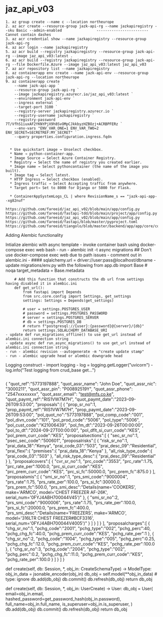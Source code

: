 # jaz_api_v03
```
1. az group create --name c --location northeurope
2. az acr create --resource-group jazk-api-rg --name jazkapiregistry --sku Basic --admin-enabled                ------------------------Cannot contain dashes
3. az acr credential show --name jazkapiregistry --resource-group jazk-api-rg
4. az acr login --name jazkapiregistry
5. az acr build --registry jazkapiregistry --resource-group jazk-api-rg --image jaz_api_v03:latest .
6. az acr build --registry jazkapiregistry --resource-group jazk-api-rg --file Dockerfile.Azure --image jaz_api_v03:latest jaz_api_v03
7. az acr repository list --name jazkapiregistry
8. az containerapp env create --name jazk-api-env --resource-group jazk-api-rg --location northeurope
9. az containerapp create `
    --name jazk-api-app `
    --resource-group jazk-api-rg `
    --image jazkapiregistry.azurecr.io/jaz_api_v03:latest `
    --environment jazk-api-env `
    --ingress external `
    --target-port 3100 `
    --registry-server jazkapiregistry.azurecr.io `
    --registry-username jazkapiregistry `
    --registry-password 7T/VfhS1iuxAF2YKNYPjX9h8SvOMpCJkkbyzHZBOzj+ACRBPFERz `
    --env-vars "ENV_VAR_ONE=1 ENV_VAR_TWO=2 ENV_SECRET=SECRETREF:MY_SECRET" `
    --query properties.configuration.ingress.fqdn


  * Use quickstart image → Unselect checkbox.
  * Name → python-container-app.
  * Image Source → Select Azure Container Registry.
  * Registry → Select the name of registry you created earlier.
  * Image name → Select pythoncontainer (the name of the image you built).
  * Image tag → Select latest.
  * HTTP Ingress → Select checkbox (enabled).
  * Ingress traffic → Select Accepting traffic from anywhere.
  * Target port→ Set to 8000 for Django or 5000 for Flask.

  * ContainerAppSystemLogs_CL | where RevisionName_s == "jazk-api-app--xg82nuf"

https://github.com/fareeid/jaz_api_v02/blob/main/app/config.py
https://github.com/fareeid/fastapi-tdd/blob/main/project/app/config.py
https://github.com/fareeid/jaz_api_v02/blob/main/app/config.py
https://github.com/fareeid/fastapi/blob/master/pyproject.toml
https://github.com/fareeid/tiangolo/blob/master/backend/app/app/core/config.py

```
Adding Alembic functionality

Intialize alembic with async template
    - invoke container bash using docker-compose exec web bash
    - run - alembic init -t async migrations   ## Don't use docker-compose exec web  due to path issues
    - comment out in alembic.ini - #### sqlalchemy.url  = driver://user:pass@localhost/dbname
    - update migrations/env.py with the following
        from app.db import Base # noqa
        target_metadata = Base.metadata

        # Add this function that constructs the db url from settings having disabled it in alembic.ini
        def get_url():
            from fastapi import Depends
            from src.core.config import Settings, get_settings
            settings: Settings = Depends(get_settings)

            # user = settings.POSTGRES_USER
            # password = settings.POSTGRES_PASSWORD
            # server = settings.POSTGRES_SERVER
            # db = settings.POSTGRES_DB
            # return f"postgresql://{user}:{password}@{server}/{db}"
            return settings.SQLALCHEMY_DATABASE_URI
    - update def run_migrations_offline() to use get_url instead of alembic.ini connection string
    - update async def run_async_migrations() to use get_url instead of alembic.ini connection string
    - run - alembic revision --autogenerate -m "create update stamp"
    - run - alembic upgrade head or alembic downgrade head

Logging construct
    - import logging
    - log = logging.getLogger("uvicorn")
    - log.info("Test logging from crud_base get...")

```

```
{
   "quot_ref":"5773197888",
   "quot_assr_name": "John Doe",
   "quot_assr_nic": "3000211",
   "quot_assr_pin": "P00892519Y",
   "quot_assr_phone": "2547xxxxxxxx",
   "quot_assr_email": "test@mfs.co.ke",
   "quot_paymt_ref":"RIS1VW7M7H",
   "quot_paymt_date":"2023-09-26T09:53:00",
   "proposals":[
      {
         "prop_sr_no":1,
         "prop_paymt_ref":"RIS1VW7M7H",
         "prop_paymt_date":"2023-09-26T09:53:00",
         "pol_quot_no":"5773197888",
         "pol_comp_code":"001",
         "pol_divn_code":"101",
         "pol_prod_code":"5006",
         "pol_type":"5006",
         "pol_cust_code":"K21006439",
         "pol_fm_dt":"2023-09-26T00:00:00",
         "pol_to_dt":"2024-09-27T00:00:00",
         "pol_dflt_si_curr_code":"KES",
         "pol_prem_curr_code":"KES",
         "proposalsections":[
            {
               "sec_sr_no":1,
               "psec_sec_code":"500601",
               "proposalrisks":[
                  {
                     "risk_sr_no":1,
                     "prai_data_18":"Kenya",
                     "prai_code_03":"503",
                     "prai_desc_09":"Residential",
                     "prai_flexi":{
                        "premises":{
                           "prai_data_18":"Kenya"
                        },
                        "all_risk_type_code":{
                           "prai_code_03":"503"
                        },
                        "all_risk_type_desc":{
                           "prai_desc_09":"Residential"
                        }
                     },
                     "proposalcovers":[
                        {
                           "cvr_sr_no":1,
                           "prc_code":"3553",
                           "prc_rate":1.75,
                           "prc_rate_per":1000.0,
                           "prc_si_curr_code":"KES",
                           "prc_prem_curr_code":"KES",
                           "prc_si_fc":50000.0,
                           "prc_prem_fc":875.0
                        }
                     ],
                     "proposalsmis":[
                        {
                           "smi_sr_no":1,
                           "prs_smi_code":"9000004",
                           "prs_rate":1.75,
                           "prs_rate_per":100.0,
                           "prs_si_fc":30000.0,
                           "prs_prem_fc":500.0,
                           "prs_smi_desc":"Details(name='COOKERS', make='ARMCO', model='CHEST FREEZER AF-26K', serial_num='0FYJ4ABH700044V45')"
                        },
                        {
                           "smi_sr_no":2,
                           "prs_smi_code":"9000006",
                           "prs_rate":1.75,
                           "prs_rate_per":100.0,
                           "prs_si_fc":20000.0,
                           "prs_prem_fc":400.0,
                           "prs_smi_desc":"Details(name='FREEZERS', make='ARMCO', model='316LTR CHEST FREEZER#BCF3316', serial_num='0FYJ4ABH700044V4005')"
                        }
                     ]
                  }
               ]
            }
         ],
         "proposalcharges":[
            {
               "chg_sr_no":1,
               "pchg_code":"2001",
               "pchg_type":"002",
               "pchg_perc":40,
               "pchg_chg_fc":40.0,
               "pchg_prem_curr_code":"KES",
               "pchg_rate_per":1
            },
            {
               "chg_sr_no":2,
               "pchg_code":"1004",
               "pchg_type":"005",
               "pchg_perc":0.25,
               "pchg_chg_fc":12.0,
               "pchg_prem_curr_code":"KES",
               "pchg_rate_per":100.0
            },
            {
               "chg_sr_no":3,
               "pchg_code":"2004",
               "pchg_type":"002",
               "pchg_perc":0.2,
               "pchg_chg_fc":11.0,
               "pchg_prem_curr_code":"KES",
               "pchg_rate_per":100.0
            }
         ]
      }
   ]
}

def create(self, db: Session, *, obj_in: CreateSchemaType) -> ModelType:
	obj_in_data = jsonable_encoder(obj_in)
	db_obj = self.model(**obj_in_data)  # type: ignore
	db.add(db_obj)
	db.commit()
	db.refresh(db_obj)
	return db_obj
	

def create(self, db: Session, *, obj_in: UserCreate) -> User:
	db_obj = User(
		email=obj_in.email,
		hashed_password=get_password_hash(obj_in.password),
		full_name=obj_in.full_name,
		is_superuser=obj_in.is_superuser,
	)
	db.add(db_obj)
	db.commit()
	db.refresh(db_obj)
	return db_obj
```